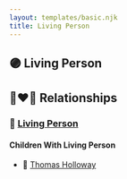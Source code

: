 ```yaml
---
layout: templates/basic.njk
title: Living Person
---
```

## 🟣 Living Person


## 👩‍❤️‍👨 Relationships

### 🔵 [Living Person](/people/4/41896379)

#### Children With Living Person
* 🔵 [Thomas Holloway](/people/9/99720622)